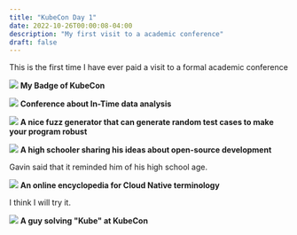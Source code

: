 ```yaml
---
title: "KubeCon Day 1"
date: 2022-10-26T00:00:08-04:00
description: "My first visit to a academic conference"
draft: false
---
```


This is the first time I have ever paid a visit to a formal academic conference

![](/static/blog/kubeconday1/photo_2022-10-25_15-52-00.jpg)
**My Badge of KubeCon**


![](/static/blog/kubeconday1/photo_2022-10-25_15-51-55.jpg)
**Conference about In-Time data analysis**

![](/static/blog/kubeconday1/photo_2022-10-26_00-03-29.jpg)
**A nice fuzz generator that can generate random test cases to make your program robust**

![](/static/blog/kubeconday1/photo_2022-10-26_00-03-41.jpg)
**A high schooler sharing his ideas about open-source development**

Gavin said that it reminded him of his high school age.


![](/static/blog/kubeconday1/photo_2022-10-26_00-03-49.jpg)
**An online encyclopedia for Cloud Native terminology**

I think I will try it.


![](/static/blog/kubeconday1/photo_2022-10-26_00-04-01.jpg)
**A guy solving "Kube" at KubeCon**
